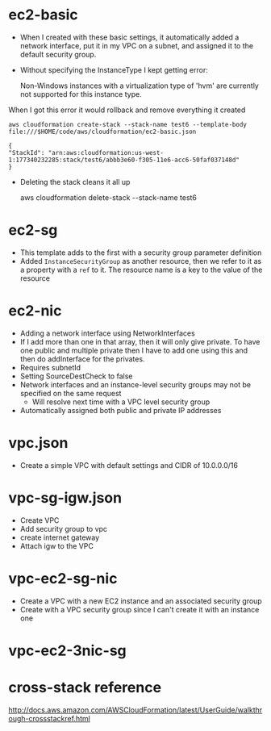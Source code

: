 # ec2-basic
* When I created with these basic settings, it automatically added a network interface, put it in my VPC on a subnet, and assigned it to the default security group.
* Without specifying the InstanceType I kept getting error:

    Non-Windows instances with a virtualization type of 'hvm' are currently not supported for this instance type.

When I got this error it would rollback and remove everything it created

    aws cloudformation create-stack --stack-name test6 --template-body file:///$HOME/code/aws/cloudformation/ec2-basic.json

    {
    "StackId": "arn:aws:cloudformation:us-west-1:177340232285:stack/test6/abbb3e60-f305-11e6-acc6-50faf037148d"
    }

* Deleting the stack cleans it all up

    aws cloudformation delete-stack --stack-name test6

# ec2-sg
* This template adds to the first with a security group parameter definition
* Added `InstanceSecurityGroup` as another resource, then we refer to it as a property with a `ref` to it.  The resource name is a key to the value of the resource

# ec2-nic
* Adding a network interface using NetworkInterfaces
* If I add more than one in that array, then it will only give private.  To have one public and multiple private then I have to add one using this and then do addInterface for the privates.
* Requires subnetId
* Setting SourceDestCheck to false
* Network interfaces and an instance-level security groups may not be specified on the same request
    * Will resolve next time with a VPC level security group
* Automatically assigned both public and private IP addresses

# vpc.json
* Create a simple VPC with default settings and CIDR of 10.0.0.0/16

# vpc-sg-igw.json
* Create VPC
* Add security group to vpc
* create internet gateway
* Attach igw to the VPC

# vpc-ec2-sg-nic
* Create a VPC with a new EC2 instance and an associated security group
* Create with a VPC security group since I can't create it with an instance one

# vpc-ec2-3nic-sg

# cross-stack reference
http://docs.aws.amazon.com/AWSCloudFormation/latest/UserGuide/walkthrough-crossstackref.html